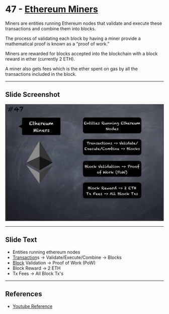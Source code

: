 # 47 - [Ethereum Miners](Ethereum%20Miners.md)

Miners are entities running Ethereum nodes that validate and execute these transactions and combine them into blocks. 

The process of validating each block by having a miner provide a mathematical proof is known as a “proof of work.” 

Miners are rewarded for blocks accepted into the blockchain with a block reward in ether (currently 2 ETH). 

A miner also gets fees which is the ether spent on gas by all the transactions included in the block.

___
## Slide Screenshot
![047.jpg](../../images/1.%20Ethereum%20101/047.jpg)
___
## Slide Text
- Entities running ethereum nodes
- [Transaction](Transaction.md)s -> Validate/Execute/Combine -> Blocks
- [Block](Block.md) Validation -> Proof of Work (PoW)
- Block Reward -> 2 ETH
- Tx Fees -> All Block Tx's
___
## References
- [Youtube Reference](https://youtu.be/ltvTIr4K63s?t=450)

